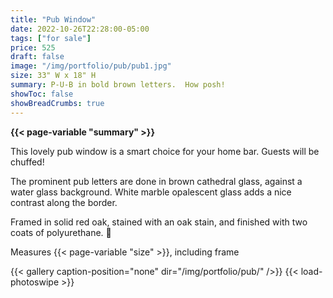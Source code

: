 ```yaml
---
title: "Pub Window"
date: 2022-10-26T22:28:00-05:00
tags: ["for sale"]
price: 525
draft: false
image: "/img/portfolio/pub/pub1.jpg"
size: 33" W x 18" H
summary: P-U-B in bold brown letters.  How posh!
showToc: false
showBreadCrumbs: true
---
```

**{{< page-variable "summary" >}}**

This lovely pub window is a smart choice for your home bar.  Guests will be chuffed!

The prominent pub letters are done in brown cathedral glass, against a water glass background.  White marble opalescent glass adds a nice contrast along the border.  

Framed in solid red oak, stained with an oak stain, and finished with two coats of polyurethane.  🤌 

Measures {{< page-variable "size" >}}, including frame

{{< gallery caption-position="none" dir="/img/portfolio/pub/" />}} {{< load-photoswipe >}}
